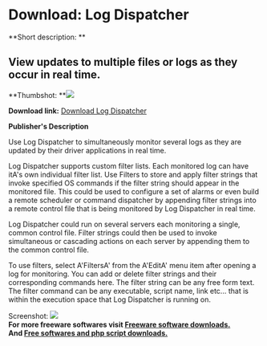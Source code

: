 # Download: Log Dispatcher

**Short description: **

## View updates to multiple files or logs as they occur in real time.

  
**Thumbshot: **![](http://www.freewarefiles.com/screenshot/log_dispatcher_md.gif)   
  
**Download link:** [Download Log Dispatcher](http://freesoftwares.boysofts.com/Log-Dispatcher_program_4407.html)  
  

**Publisher's Description**  
  

Use Log Dispatcher to simultaneously monitor several logs as they are updated
by their driver applications in real time.

Log Dispatcher supports custom filter lists. Each monitored log can have itA's
own individual filter list. Use Filters to store and apply filter strings that
invoke specified OS commands if the filter string should appear in the
monitored file. This could be used to configure a set of alarms or even build
a remote scheduler or command dispatcher by appending filter strings into a
remote control file that is being monitored by Log Dispatcher in real time.

Log Dispatcher could run on several servers each monitoring a single, common
control file. Filter strings could then be used to invoke simultaneous or
cascading actions on each server by appending them to the common control file.

To use filters, select A'FiltersA' from the A'EditA' menu item after opening a
log for monitoring. You can add or delete filter strings and their
corresponding commands here. The filter string can be any free form text. The
filter command can be any executable, script name, link etc... that is within
the execution space that Log Dispatcher is running on.

  
  
Screenshot: ![](http://www.freewarefiles.com/screenshot/log_dispatcher.gif)  
**For more freeware softwares visit [Freeware software downloads.](http://freesoftwares.boysofts.com/)**   
**And [Free softwares and php script downloads.](http://www.boysofts.com/)**

